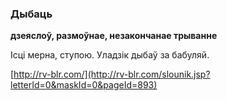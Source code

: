 ### Дыбаць
**дзеяслоў, размоўнае, незакончанае трыванне**

Ісці мерна, ступою. Уладзік дыбаў за бабуляй.

<a rel="author">[http://rv-blr.com/](http://rv-blr.com/slounik.jsp?letterId=0&maskId=0&pageId=893)</a>
